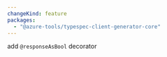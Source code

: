 ```yaml
---
changeKind: feature
packages:
  - "@azure-tools/typespec-client-generator-core"
---
```


add `@responseAsBool` decorator